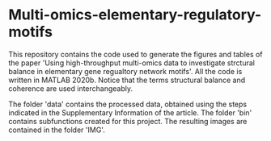 # Multi-omics-elementary-regulatory-motifs

This repository contains the code used to generate the figures and tables of the paper 'Using high-throughput multi-omics data to investigate strctural balance in elementary gene regualtory network motifs'. All the code is written in MATLAB 2020b.
Notice that the terms structural balance and coherence are used interchangeably.

The folder 'data' contains the processed data, obtained using the steps indicated in the Supplementary Information of the article.
The folder 'bin' contains subfunctions created for this project.
The resulting images are contained in the folder 'IMG'.
